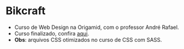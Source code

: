 # Bikcraft
* Curso de Web Design na Origamid, com o professor André Rafael.
* Curso finalizado, confira [aqui](https://lucas-hmsc.github.io/bikcraft/index.html).
* **Obs**: arquivos CSS otimizados no curso de CSS com SASS.
